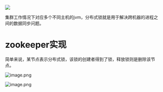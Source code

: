 
![](http://obimage.wenzhuo4657.cn/20240614092529.png)

集群工作情况下对应多个不同主机的jvm，分布式锁就是用于解决跨机器的进程之间的数据同步问题。





# zookeeper实现
简单来说，某节点表示分布式锁，该锁的创建者得到了锁，释放锁则是删除该节点。

![image.png](http://obimage.wenzhuo4657.cn/20240614094039.png)


![image.png](http://obimage.wenzhuo4657.cn/20240614094405.png)
